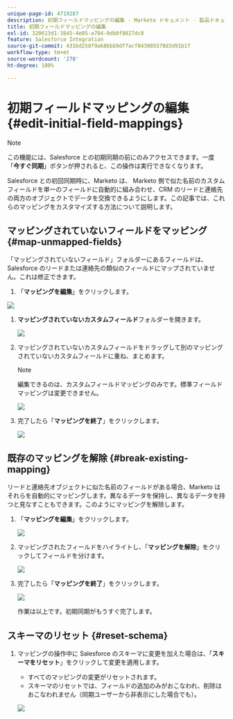 ```yaml
---
unique-page-id: 4719287
description: 初期フィールドマッピングの編集 - Marketo ドキュメント - 製品ドキュメント
title: 初期フィールドマッピングの編集
exl-id: 320613d1-3845-4e05-a704-0db0f8027dc8
feature: Salesforce Integration
source-git-commit: 431bd258f9a68bbb9df7acf043085578d3d91b1f
workflow-type: tm+mt
source-wordcount: '278'
ht-degree: 100%

---
```


# 初期フィールドマッピングの編集 {#edit-initial-field-mappings}

>[!NOTE]
>
>この機能には、Salesforce との初期同期の前にのみアクセスできます。一度「**今すぐ同期**」ボタンが押されると、この操作は実行できなくなります。

Salesforce との初回同期時に、Marketo は、 Marketo 側で似た名前のカスタムフィールドを単一のフィールドに自動的に組み合わせ、CRM のリードと連絡先の両方のオブジェクトでデータを交換できるようにします。この記事では、これらのマッピングをカスタマイズする方法について説明します。

## マッピングされていないフィールドをマッピング {#map-unmapped-fields}

「マッピングされていないフィールド」フォルダーにあるフィールドは、Salesforce のリードまたは連絡先の類似のフィールドにマップされていません。これは修正できます。

1. 「**マッピングを編集**」をクリックします。

![](assets/image2014-12-9-13-3a31-3a0.png)

1. **マッピングされていないカスタムフィールド**&#x200B;フォルダーを開きます。

   ![](assets/two.png)

1. マッピングされていないカスタムフィールドをドラッグして別のマッピングされていないカスタムフィールドに重ね、まとめます。

   >[!NOTE]
   >
   >編集できるのは、カスタムフィールドマッピングのみです。標準フィールドマッピングは変更できません。

   ![](assets/three.png)

1. 完了したら「**マッピングを終了**」をクリックします。

   ![](assets/four.png)

## 既存のマッピングを解除 {#break-existing-mapping}

リードと連絡先オブジェクトに似た名前のフィールドがある場合、Marketo はそれらを自動的にマッピングします。異なるデータを保持し、異なるデータを持つと見なすこともできます。このようにマッピングを解除します。

1. 「**マッピングを編集**」をクリックします。

   ![](assets/image2014-12-9-13-3a31-3a37.png)

1. マッピングされたフィールドをハイライトし、「**マッピングを解除**」をクリックしてフィールドを分けます。

   ![](assets/image2014-12-9-13-3a31-3a47.png)

1. 完了したら「**マッピングを終了**」をクリックします。

   ![](assets/image2014-12-9-13-3a31-3a58.png)

   作業は以上です。初期同期がもうすぐ完了します。

## スキーマのリセット {#reset-schema}

1. マッピングの操作中に Salesforce のスキーマに変更を加えた場合は、「**スキーマをリセット**」をクリックして変更を適用します。

   * すべてのマッピングの変更がリセットされます。
   * スキーマのリセットでは、フィールドの追加のみがおこなわれ、削除はおこなわれません（同期ユーザーから非表示にした場合でも）。

   ![](assets/image2014-12-9-13-3a32-3a8.png)
